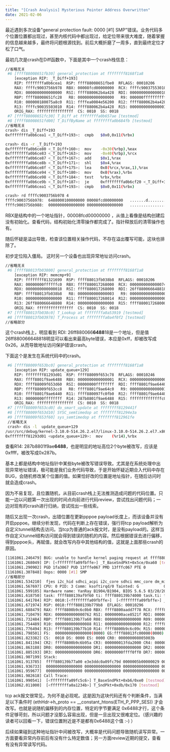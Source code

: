```yaml
---
title: "[Crash Analysis] Mysterious Pointer Address Overwritten"
date: 2021-02-06
---
```


最近遇到多次设备"general protection fault: 0000 [#1] SMP"错误。业务代码多个位置位置都出现过，甚至内核代码中都出现过，给定位带来很大难度，随着掌握的信息越来越多，最终将问题根源找到。前后大概折磨了一周多，直到最终定位才松了口气。

最初几次是crash在Diff函数中，下面是其中一个crash栈信息：

```bash
//省略无关
 #6 [ffff88008651fb30] general_protection at ffffffff8168f1a8
    [exception RIP: _T_Diff+193]
    RIP: ffffffffa0b6cea1  RSP: ffff88008651fbe0  RFLAGS: 00010206
    RAX: ffffc9003756b978  RBX: 00008fcd00000000  RCX: ffffc90037553010
    RDX: 0000000000000000  RSI: ffff880062b4a428  RDI: 0000000000000010
    RBP: ffff88008651fc28   R8: 0000000000000000   R9: 000000ffffffffff
    R10: 000000180075a8c0  R11: ffffea0004e56200  R12: ffff880062b4a428
    R13: ffffc90035503010  R14: ffff880062b4a428  R15: 0000000000000001
    ORIG_RAX: ffffffffffffffff  CS: 0010  SS: 0018
 #7 [ffff88008651fc30] T_Diff at ffffffffa0b657ae [testmod]
 #8 [ffff88008651fd00] T_DiffByName at ffffffffa0b684fb [testmod]
//省略无关
crash> dis _T_Diff+193
0xffffffffa0b6cea1 <_T_Diff+193>:  cmpb   $0x0,0x11(%rbx)

crash> dis -r _T_Diff+193
0xffffffffa0b6ce80 <_T_Diff+160>:  mov    -0x30(%rbp),%eax
0xffffffffa0b6ce83 <_T_Diff+163>:  mov    -0x40(%rbp),%rcx
0xffffffffa0b6ce87 <_T_Diff+167>:  add    $0x1,%rax
0xffffffffa0b6ce8b <_T_Diff+171>:  shl    $0x4,%rax
0xffffffffa0b6ce8f <_T_Diff+175>:  lea    0x8(%rcx,%rax,1),%rax
0xffffffffa0b6ce94 <_T_Diff+180>:  mov    0x8(%rax),%rbx
0xffffffffa0b6ce98 <_T_Diff+184>:  test   %rbx,%rbx
0xffffffffa0b6ce9b <_T_Diff+187>:  je     0xffffffffa0b6cf20 <_T_Diff+320>
0xffffffffa0b6cea1 <_T_Diff+193>:  cmpb   $0x0,0x11(%rbx)

crash> rd ffffc9003756b978 4
ffffc9003756b978:  6488000100000000 00008fcd00000000   .......d........
ffffc9003756b988:  0000000000000000 0000000000000000   ................
```
RBX是结构中的一个地址指针，00008fcd00000000 ，从值上看像是结构创建后没有初始化。查看代码，结构初始化清零操作都完成了。指针释放后的清零操作也有。

随后怀疑是溢出导致，检查该位置相关操作代码，不存在溢出覆写可能，这块也排除了。

初步定位陷入僵局。
这时另一个设备也出现异常地址访问crash。

```bash
//省略无关
 #6 [ffff88013fb03800] general_protection at ffffffff8168f1a8
    [exception RIP: memcmp+9]
    RIP: ffffffff81321699  RSP: ffff88013fb038b8  RFLAGS: 00010206
    RAX: 00000000ffffffc0  RBX: ffff880017268000  RCX: 0000000000000074
    RDX: 0000000000000018  RSI: ffff880017268000  RDI: 26ff880066648818
    RBP: ffff88013fb038b8   R8: 0000000000000003   R9: 0000000000000000
    R10: 0000000000000000  R11: ffff880017268014  R12: 0000000000000000
    R13: 26ff880066648808  R14: 0000000000000000  R15: ffff880017268000
    ORIG_RAX: ffffffffffffffff  CS: 0010  SS: 0018
 #7 [ffff88013fb038c0] T_Lookup at ffffffffa0a53919 [testmod]
 #8 [ffff88013fb03978] T_Process at ffffffffa0a4f0f2 [testmod]
//省略部分
```

这个crash栈上，明显看到 RDI: 26ff880066**6488**18是一个地址，但是值26ff880066648818明显可以看出来最高byte错误，本应是0xff，却被改写成0x26。从而导致地址访问保护错误crash。

下面这个是发生在系统代码中的crash。

```bash
 #6 [ffff88009f653bc0] general_protection at ffffffff8168f1a8
    [exception RIP: update_queue+129]
    RIP: ffffffff81293d01  RSP: ffff88009f653c78  RFLAGS: 00010246
    RAX: ffff8801f9ae6488  RBX: 0000000000000001  RCX: 0000000000000000
    RDX: ffff88009f653d60  RSI: 00000000ffffffff  RDI: ffff8801f9ae6440
    RBP: ffff88009f653cc8   R8: ffff8801f9ae64c0   R9: 0000000000000001
    R10: ffff8801f9ae6440  R11: ffff880097fc0fb0  R12: ffff8801f9ae6440
    R13: 00000000ffffffff  R14: 287b8801f9ae6488  R15: ffffffffffffffc0
    ORIG_RAX: ffffffffffffffff  CS: 0010  SS: 0018
 #7 [ffff88009f653cd0] do_smart_update at ffffffff8129441f
 #8 [ffff88009f653d10] SYSC_semtimedop at ffffffff81294e3a
 #9 [ffff88009f653f60] sys_semtimedop at ffffffff812961fe
 //省略无关
 crash> dis -l  update_queue+129
/usr/src/debug/kernel-3.10.0-514.26.2.el7/linux-3.10.0-514.26.2.el7.x86_64/ipc/sem.c: 884
0xffffffff81293d01 <update_queue+129>:  mov    (%r14),%rbx
```
查看R14: 287b8801f9ae**6488**，也是明显的地址高位2个byte被改写，应该是0xffff，被改写成0x287b。


基本上都是结构中地址指针中某些byte被改写错误导致。尤其是在系统处理中出现异常地址错误，极可能是我们业务代码导致，于是开始怀疑近期合入代码中存在BUG，会随机修改某个位置的值。如果恰好改的位置是地址指针，在随后访问时就会造成crash。

因为不易复现，且位置随机，从目前crash栈上无法推测造成问题的代码位置。只能一边以问题第一次出现的时间点向前进行代码review，尝试找出问题代码；一边对现有的crash进行归纳，尝试找出一些线索。

随后又出现一次crash，出错位置在更新pppoe payload长度上，而该设备并没有开启pppoe。继续分析发现，代码在判断上存在错误，强行将tcp payload解析为自定义tunnel结构去访问。当tcp为普通的ack报文时，是没有payload的。这样当作自定义tunnel结构访问就会得到错误的随机的内容。然后根据错误去进行偏移，得到pppoe头，再赋值，就会改写内存中其他结构的值，这就是上面那些crash的原因。

```bash
[1161061.246479] BUG: unable to handle kernel paging request at ffff8800b9c6b95a
[1161061.268049] IP: [<ffffffffa09fbffe>] _T_BaseSndPkt+0x5ce/0xa60 [testmod]
[1161061.290902] PGD 1fa3067 PUD 13fffe067 PMD 13fffc067 PTE 0
[1161061.307848] Oops: 0000 [#1] SMP 
//省略部分
[1161061.534210]  fjes i2c_hid sdhci_acpi i2c_core sdhci mmc_core dm_mirror dm_region_hash dm_log dm_mod nf_conntrack [last unloaded: testmod]
[1161061.567697] CPU: 0 PID: 3 Comm: ksoftirqd/0 Tainted: G           OE  ------------   3.10.0-514.26.2.el7.x86_64 #1
[1161061.599105] Hardware name: YanRay B1904/B1904, BIOS 5.6.5 03/20/2019
[1161061.618750] task: ffff880139af9f60 ti: ffff880139b74000 task.ti: ffff880139b74000
[1161061.641784] RIP: 0010:[<ffffffffa09fbffe>]  [<ffffffffa09fbffe>] _T_BaseSndPkt+0x5ce/0xa60 [testmod]
[1161061.671974] RSP: 0018:ffff880139b779b8  EFLAGS: 00010296
[1161061.688479] RAX: ffff8800b9c6c0b0 RBX: ffff8800aadd7f78 RCX: ffff8800b9c6b94e
[1161061.710479] RDX: 0000000000000762 RSI: 00000000ace8521f RDI: 00000000ac1813fd
[1161061.732484] RBP: ffff880139b77a60 R08: 0000000000000000 R09: 0000000000000006
[1161061.754489] R10: 0000000000000088 R11: 0000000000000000 R12: ffff88010140ac00
[1161061.776494] R13: ffff880139b77b10 R14: ffff8800b9c6c09c R15: 0000000000000001
[1161061.798501] FS:  0000000000000000(0000) GS:ffff88013fc00000(0000) knlGS:0000000000000000
[1161061.823382] CS:  0010 DS: 0000 ES: 0000 CR0: 000000008005003b
[1161061.841194] CR2: ffff8800b9c6b95a CR3: 000000013fda2000 CR4: 00000000001007f0
[1161061.863188] DR0: 0000000000000000 DR1: 0000000000000000 DR2: 0000000000000000
[1161061.885193] DR3: 0000000000000000 DR6: 00000000ffff0ff0 DR7: 0000000000000400
[1161061.907199] Stack:
[1161061.913785]  ffff880139b77a00 e3e3ddc0a09fc79d 0000005b00000029 0000000000000000
[1161061.936733]  0000000000000000 0000000000000000 0000000000000000 0000000000000000
[1161061.959677]  0000000000000000 0000000000000000 0000000000000000 0000000000000000
[1161061.982618] Call Trace:
[1161061.990541]  [<ffffffffa09fc5c6>] T_BaseSndPkt+0xb6/0xe0 [testmod]
[1161062.011000]  [<ffffffffa0a1234b>] T_SndPkt+0xdb/0x170 [testmod]
```

tcp ack报文很常见，为何不是必现呢。这是因为这块代码还有个判断条件，当满足以下条件时
(ethHdr->h_proto == __constant_htons(ETH_P_PPP_SES))
才会改写。也就是说随机偏移到的内存位置，特定的字节要满足 0x6488才行，这个条件足够苛刻，所以问题才没那么容易出现，但是一旦出现又很难定位。（感兴趣的读者可以回看一下，错误位置附近是不是都有0x6488这个值 :-) ）

后续如果碰到这种地址指针中间被改写，大概率是代码问题导致随机读写异常。一方面要看异常内存前后有没有什么特定数值；另一方面review近期的提交，查看有没有异常读写代码。

